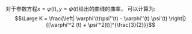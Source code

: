 对于参数方程$x = \varphi(t), y = \psi(t)$给出的曲线的曲率， 可以计算为: 
$$\Large K = \frac{\left| \varphi'(t)\psi''(t)  - \varphi''(t) \psi'(t) \right|}{[\varphi'^2 (t) + \psi'^2(t)]^{\frac{3}{2}}}$$

